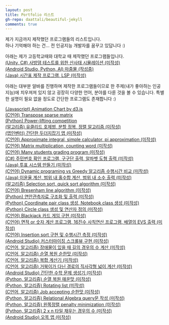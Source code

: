 ```yaml
---
layout: post
title: Portfolio 리스트
gh-repo: daattali/beautiful-jekyll
comments: true
---
```


제가 지금까지 제작했던 프로그램들의 리스트입니다.   
하나 기억해야 하는 건... 전 인공지능 개발자를 꿈꾸고 있답니다 :)

아래는 제가 고등학교때와 대학교 때 제작했던 프로그램들입니다.    
[(Unity, C#) 사방댐 테스트를 위한 산사태 시뮬레이션 (미작성)](/404.html)   
[(Android Studio, Python, AI) 마중물 (작성중)](https://brankein.github.io/2020-02-10-mjm)   
[(Java) 시간표 제작 프로그램, LSP (미작성)](/404.html)   

아래는 대부분 알바를 진행하며 제작한 프로그램들이므로 한 주제(내가 좋아하는 인공지능)에 치우져져 있지 않고 굉장히 다양한 언어, 분야를 다룬 것을 볼 수 있습니다.
특별한 설명이 필요 없을 정도로 간단한 프로그램도 존재합니다 :)   

[(Javascript) Animation Chart by d3.js](https://brankein.github.io/2020-03-30-animation-chart)   
[(C언어) Transpose sparse matrix](https://brankein.github.io/2020-04-07-transpose-sparse-matrix)   
[(Python) Power-lifting competition](https://brankein.github.io/2020-04-15-power-lifting-competition)   
[(알고리즘) 유클리드 호제법, 분할 정복, 정렬 알고리즘 (미작성)](/404.html)   
[(앱인벤터) 간단한 두더지잡기 앱 (미작성)](/404.html)   
[(C언어) Approximate integral, simple calculator, pi approximation (미작성)](/404.html)   
[(C언어) Matrix multiplication, counting word (미작성)](/404.html)   
[(C언어) Many students grading program (미작성)](/404.html)   
[(C#) 주민번호 확인 프로그램, 구구단 출력, 알파벳 도형 출력 (미작성)](/404.html)   
[(Java) 투표 시스템 만들기 (미작성)](/404.html)    
[(C언어) Dynamic programing vs Greedy 알고리즘 수행시간 비교 (미작성)](/404.html)   
[(Java) 이윤율 계산, 범위 내 홀수합 계산, 범위 내 소수 출력 (미작성)](/404.html)   
[(알고리즘) Selection sort, quick sort algorithm (미작성)](/404.html)   
[(C언어) Bresenham line algorithm (미작성)](/404.html)   
[(Python) 연안관측자료 구조화 및 출력 (미작성)](/404.html)   
[(Python) Coordinate pair class 생성, Notebook class 생성 (미작성)](/404.html)   
[(Python) Circle class 생성 및 연산자 정의 (미작성)](/404.html)   
[(C언어) Blackjack 카드 게임 구현 (미작성)](/404.html)   
[(C언어) 면적 or 숫자 계산 프로그램, 16진수 사칙연산 프로그램, 배열의 EVS 출력 (미작성)](/404.html)   
[(C언어) Insertion sort 구현 및 수행시간 측정 (미작성)](/404.html)   
[(Android Studio) 커스터마이징 스크롤뷰 구현 (미작성)](/404.html)   
[(C언어, 알고리즘) 장애물이 있을 때 길의 경우의 수 계산 (미작성)](/404.html)   
[(C언어, 알고리즘) 순열 복원 순한맛 (미작성)](/404.html)   
[(C언어, 알고리즘) 복합 계산기 (미작성)](/404.html)   
[(C언어, 알고리즘) 거북이가 다닌 경로의 직사각형 넓이 계산 (미작성)](/404.html)   
[(Android Studio) 간단한 수학 문제 생성기 (미작성)](/404.html)   
[(Python, 알고리즘) 순열 복원 매운맛 (미작성)](/404.html)   
[(Python, 알고리즘) Rotating list (미작성)](/404.html)   
[(C언어, 알고리즘) Job accepting 순한맛 (미작성)](/404.html)   
[(Python, 알고리즘) Relational Algebra query문 작성 (미작성)](/404.html)   
[(Python, 알고리즘) 왼쪽정렬 penalty minimization (미작성)](/404.html)   
[(Python, 알고리즘) 2 x n 타일 채우는 경우의 수 (미작성)](/404.html)   
[(Android Studio) 오목 앱 (미작성)](/404.html)   

